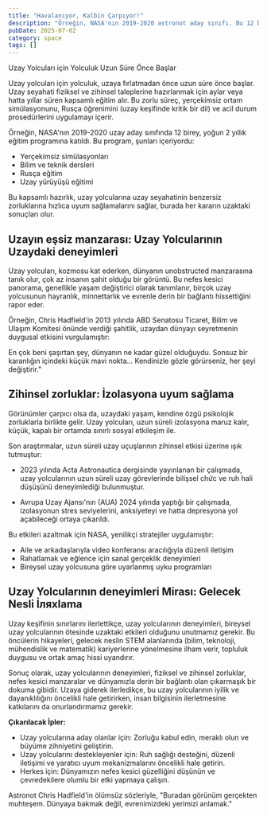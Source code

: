 ```yaml
---
title: "Havalanıyor, Kalbin Çarpıyor!"
description: "Örneğin, NASA'nın 2019-2020 astronot aday sınıfı. Bu 12 birey, yoğun 2 yıllık eğitim programına k..."
pubDate: 2025-07-02
category: space
tags: []
---
```


Uzay Yolcuları için Yolculuk Uzun Süre Önce Başlar

Uzay yolcuları için yolculuk, uzaya fırlatmadan önce uzun süre önce başlar. Uzay seyahati fiziksel ve zihinsel taleplerine hazırlanmak için aylar veya hatta yıllar süren kapsamlı eğitim alır. Bu zorlu süreç, yerçekimsiz ortam simülasyonunu, Rusça öğrenimini (uzay keşifinde kritik bir dil) ve acil durum prosedürlerini uygulamayı içerir.

Örneğin, NASA'nın 2019-2020 uzay aday sınıfında 12 birey, yoğun 2 yıllık eğitim programına katıldı. Bu program, şunları içeriyordu:

* Yerçekimsiz simülasyonları
* Bilim ve teknik dersleri
* Rusça eğitim
* Uzay yürüyüşü eğitimi

Bu kapsamlı hazırlık, uzay yolcularına uzay seyahatinin benzersiz zorluklarına hızlıca uyum sağlamalarını sağlar, burada her kararın uzaktaki sonuçları olur.

## Uzayın eşsiz manzarası: Uzay Yolcularının Uzaydaki deneyimleri

Uzay yolcuları, kozmosu kat ederken, dünyanın unobstructed manzarasına tanık olur, çok az insanın şahit olduğu bir görüntü. Bu nefes kesici panorama, genellikle yaşam değiştirici olarak tanımlanır, birçok uzay yolcusunun hayranlık, minnettarlık ve evrenle derin bir bağlantı hissettiğini rapor eder.

Örneğin, Chris Hadfield'in 2013 yılında ABD Senatosu Ticaret, Bilim ve Ulaşım Komitesi önünde verdiği şahitlik, uzaydan dünyayı seyretmenin duygusal etkisini vurgulamıştır:

En çok beni şaşırtan şey, dünyanın ne kadar güzel olduğuydu. Sonsuz bir karanlığın içindeki küçük mavi nokta... Kendinizle gözle görürseniz, her şeyi değiştirir."

## Zihinsel zorluklar: İzolasyona uyum sağlama

Görünümler çarpıcı olsa da, uzaydaki yaşam, kendine özgü psikolojik zorluklarla birlikte gelir. Uzay yolcuları, uzun süreli izolasyona maruz kalır, küçük, kapalı bir ortamda sınırlı sosyal etkileşim ile.

Son araştırmalar, uzun süreli uzay uçuşlarının zihinsel etkisi üzerine ışık tutmuştur:

* 2023 yılında Acta Astronautica dergisinde yayınlanan bir çalışmada, uzay yolcularının uzun süreli uzay görevlerinde bilişsel chức ve ruh hali düşüşünü deneyimlediği bulunmuştur.

* Avrupa Uzay Ajansı'nın (AUA) 2024 yılında yaptığı bir çalışmada, izolasyonun stres seviyelerini, anksiyeteyi ve hatta depresyona yol açabileceği ortaya çıkarıldı.

Bu etkileri azaltmak için NASA, yenilikçi stratejiler uygulamıştır:

* Aile ve arkadaşlarıyla video konferansı aracılığıyla düzenli iletişim
* Rahatlamak ve eğlence için sanal gerçeklik deneyimleri
* Bireysel uzay yolcusuna göre uyarlanmış uyku programları

## Uzay Yolcularının deneyimleri Mirası: Gelecek Nesli İляхlama

Uzay keşifinin sınırlarını ilerlettikçe, uzay yolcularının deneyimleri, bireysel uzay yolcularının ötesinde uzaktaki etkileri olduğunu unutmamız gerekir. Bu öncülerin hikayeleri, gelecek neslin STEM alanlarında (bilim, teknoloji, mühendislik ve matematik) kariyerlerine yönelmesine ilham verir, topluluk duygusu ve ortak amaç hissi uyandırır.

Sonuç olarak, uzay yolcularının deneyimleri, fiziksel ve zihinsel zorluklar, nefes kesici manzaralar ve dünyamızla derin bir bağlantı olan çıkarmaşık bir dokuma gibidir. Uzaya giderek ilerledikçe, bu uzay yolcularının iyilik ve dayanıklılığını öncelikli hale getirirken, insan bilgisinin ilerletmesine katkılarını da onurlandırmamız gerekir.

**Çıkarılacak İpler:**

* Uzay yolcularına aday olanlar için: Zorluğu kabul edin, meraklı olun ve büyüme zihniyetini geliştirin.
* Uzay yolcularını destekleyenler için: Ruh sağlığı desteğini, düzenli iletişimi ve yaratıcı uyum mekanizmalarını öncelikli hale getirin.
* Herkes için: Dünyamızın nefes kesici güzelliğini düşünün ve çevredekilere olumlu bir etki yapmaya çalışın.

Astronot Chris Hadfield'in ölümsüz sözleriyle, "Buradan görünüm gerçekten muhteşem. Dünyaya bakmak değil, evrenimizdeki yerimizi anlamak."